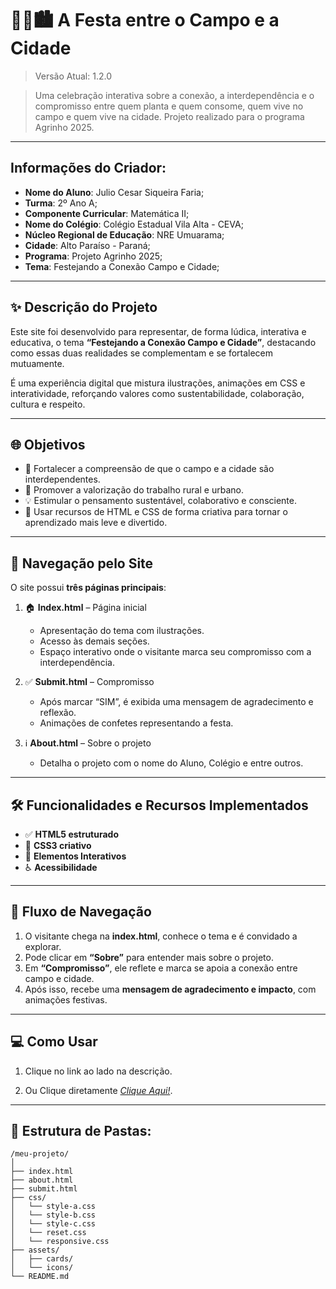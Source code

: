 
# 🎉🌾🏙️ A Festa entre o Campo e a Cidade
> Versão Atual: 1.2.0

> Uma celebração interativa sobre a conexão, a interdependência e o compromisso entre quem planta e quem consome, quem vive no campo e quem vive na cidade.
> Projeto realizado para o programa Agrinho 2025.

---

## Informações do Criador:

- **Nome do Aluno**: Julio Cesar Siqueira Faria;
- **Turma**: 2º Ano A;
- **Componente Curricular**: Matemática II;
- **Nome do Colégio**: Colégio Estadual Vila Alta - CEVA;
- **Núcleo Regional de Educação**: NRE Umuarama;
- **Cidade**: Alto Paraíso - Paraná;
- **Programa**: Projeto Agrinho 2025;
- **Tema**: Festejando a Conexão Campo e Cidade;

---

## ✨ Descrição do Projeto
Este site foi desenvolvido para representar, de forma lúdica, interativa e educativa, o tema **“Festejando a Conexão Campo e Cidade”**, destacando como essas duas realidades se complementam e se fortalecem mutuamente.

É uma experiência digital que mistura ilustrações, animações em CSS e interatividade, reforçando valores como sustentabilidade, colaboração, cultura e respeito.

---

## 🌐 Objetivos
- 🌾 Fortalecer a compreensão de que o campo e a cidade são interdependentes.
- 🎯 Promover a valorização do trabalho rural e urbano.
- 💡 Estimular o pensamento sustentável, colaborativo e consciente.
- 🎨 Usar recursos de HTML e CSS de forma criativa para tornar o aprendizado mais leve e divertido.

---

## 🔗 Navegação pelo Site

O site possui **três páginas principais**:

1. 🏠 **Index.html** – Página inicial
   - Apresentação do tema com ilustrações.
   - Acesso às demais seções.
   - Espaço interativo onde o visitante marca seu compromisso com a interdependência.

2. ✅ **Submit.html** – Compromisso
   - Após marcar “SIM”, é exibida uma mensagem de agradecimento e reflexão.
   - Animações de confetes representando a festa.

3. ℹ️ **About.html** – Sobre o projeto
   - Detalha o projeto com o nome do Aluno, Colégio e entre outros.

---

## 🛠️ Funcionalidades e Recursos Implementados

- ✅ **HTML5 estruturado**
- 🎨 **CSS3 criativo**
- 🎉 **Elementos Interativos**
- ♿ **Acessibilidade**

---

## 🔄 Fluxo de Navegação
1. O visitante chega na **index.html**, conhece o tema e é convidado a explorar.
2. Pode clicar em **“Sobre”** para entender mais sobre o projeto.
3. Em **“Compromisso”**, ele reflete e marca se apoia a conexão entre campo e cidade.
4. Após isso, recebe uma **mensagem de agradecimento e impacto**, com animações festivas.

---

## 💻 Como Usar
1. Clique no link ao lado na descrição.

2. Ou Clique diretamente *[Clique Aqui!](https://jcsfariabr.github.io/agrinho-2025-a-festa/)*.

---

## 📁 Estrutura de Pastas:
```
/meu-projeto/
│
├── index.html
├── about.html
├── submit.html
├── css/
│   └── style-a.css
│   └── style-b.css
│   └── style-c.css
│   └── reset.css
│   └── responsive.css
├── assets/
│   ├── cards/
│   └── icons/
└── README.md
```